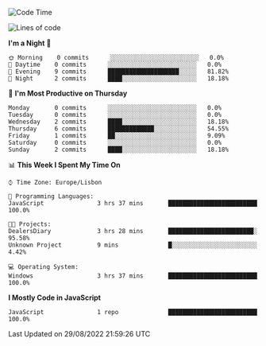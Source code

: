 <!--START_SECTION:waka-->
![Code Time](http://img.shields.io/badge/Code%20Time-19%20hrs%2045%20mins-blue)

![Lines of code](https://img.shields.io/badge/From%20Hello%20World%20I%27ve%20Written-31%20Thousand%20lines%20of%20code-blue)

**I'm a Night 🦉** 

```text
🌞 Morning    0 commits      ░░░░░░░░░░░░░░░░░░░░░░░░░   0.0% 
🌆 Daytime    0 commits      ░░░░░░░░░░░░░░░░░░░░░░░░░   0.0% 
🌃 Evening    9 commits      ████████████████████░░░░░   81.82% 
🌙 Night      2 commits      ████░░░░░░░░░░░░░░░░░░░░░   18.18%

```
📅 **I'm Most Productive on Thursday** 

```text
Monday       0 commits      ░░░░░░░░░░░░░░░░░░░░░░░░░   0.0% 
Tuesday      0 commits      ░░░░░░░░░░░░░░░░░░░░░░░░░   0.0% 
Wednesday    2 commits      ████░░░░░░░░░░░░░░░░░░░░░   18.18% 
Thursday     6 commits      █████████████░░░░░░░░░░░░   54.55% 
Friday       1 commits      ██░░░░░░░░░░░░░░░░░░░░░░░   9.09% 
Saturday     0 commits      ░░░░░░░░░░░░░░░░░░░░░░░░░   0.0% 
Sunday       2 commits      ████░░░░░░░░░░░░░░░░░░░░░   18.18%

```


📊 **This Week I Spent My Time On** 

```text
⌚︎ Time Zone: Europe/Lisbon

💬 Programming Languages: 
JavaScript               3 hrs 37 mins       █████████████████████████   100.0%

🐱‍💻 Projects: 
DealersDiary             3 hrs 28 mins       ████████████████████████░   95.58% 
Unknown Project          9 mins              █░░░░░░░░░░░░░░░░░░░░░░░░   4.42%

💻 Operating System: 
Windows                  3 hrs 37 mins       █████████████████████████   100.0%

```

**I Mostly Code in JavaScript** 

```text
JavaScript               1 repo              █████████████████████████   100.0%

```



 Last Updated on 29/08/2022 21:59:26 UTC
<!--END_SECTION:waka-->
